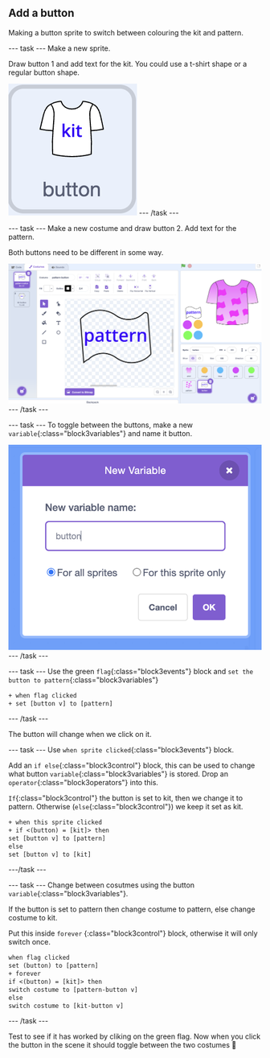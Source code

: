 ## Add a button

Making a button sprite to switch between colouring the kit and pattern. 

--- task ---
Make a new sprite.

Draw button 1 and add text for the kit. You could use a t-shirt shape or a regular button shape.

![kit srprite image](images/kit-button.png)
--- /task ---

--- task ---
Make a new costume and draw button 2. Add text for the pattern. 

Both buttons need to be different in some way.

![Scratch editor - making button sprites](images/button.png)
--- /task ---


--- task ---
To toggle between the buttons, make a new `variable`{:class="block3variables"} and name it button.

![pop-up new variable name box in Scratch](images/make-variable.png)
--- /task ---

--- task ---
Use the green `flag`{:class="block3events"} block and `set the button to pattern`{:class="block3variables"} 

```blocks3
+ when flag clicked
+ set [button v] to [pattern]
```
--- /task ---

The button will change when we click on it. 

--- task ---
Use `when sprite clicked`{:class="block3events"} block.

Add an `if else`{:class="block3control"} block, this can be used to change what button `variable`{:class="block3variables"} is stored. Drop an `operator`{:class="block3operators"} into this.

`If`{:class="block3control"} the button is set to kit, then we change it to pattern. Otherwise (`else`{:class="block3control"}) we keep it set as kit.

```blocks3
+ when this sprite clicked
+ if <(button) = [kit]> then
set [button v] to [pattern]
else
set [button v] to [kit]
```
---/task ---

--- task ---
Change between cosutmes using the button `variable`{:class="block3variables"}.

If the button is set to pattern then change costume to pattern, else change costume to kit.

Put this inside `forever` {:class="block3control"} block, otherwise it will only switch once. 

```blocks3
when flag clicked
set (button) to [pattern]
+ forever
if <(button) = [kit]> then
switch costume to [pattern-button v] 
else 
switch costume to [kit-button v]
```
--- /task ---

Test to see if it has worked by cliking on the green flag. Now when you click the button in the scene it should toggle between the two costumes 🔘
